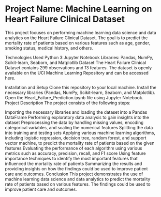 <h1>Project Name: Machine Learning on Heart Failure Clinical Dataset</h1>

This project focuses on performing machine learning data science and data analytics on the Heart Failure Clinical Dataset. The goal is to predict the mortality rate of patients based on various features such as age, gender, smoking status, medical history, and others.

Technologies Used
Python 3
Jupyter Notebook
Libraries: Pandas, NumPy, Scikit-learn, Seaborn, and Matplotlib
Dataset
The Heart Failure Clinical Dataset contains 299 observations and 13 features. The dataset is openly available on the UCI Machine Learning Repository and can be accessed here.

Installation and Setup
Clone this repository to your local machine.
Install the necessary libraries (Pandas, NumPy, Scikit-learn, Seaborn, and Matplotlib).
Open the Heart_Failure_Prediction.ipynb file using Jupyter Notebook.
Project Description
The project consists of the following steps:

Importing the necessary libraries and loading the dataset into a Pandas DataFrame
Performing exploratory data analysis to gain insights into the dataset
Preprocessing the data by handling missing values, encoding categorical variables, and scaling the numerical features
Splitting the data into training and testing sets
Applying various machine learning algorithms, including logistic regression, decision tree, random forest, and support vector machine, to predict the mortality rate of patients based on the given features
Evaluating the performance of each algorithm using various metrics such as accuracy, precision, recall, and F1 score
Using feature importance techniques to identify the most important features that influenced the mortality rate of patients
Summarizing the results and providing insights on how the findings could be used to improve patient care and outcomes.
Conclusion
This project demonstrates the use of machine learning data science and data analytics to predict the mortality rate of patients based on various features. The findings could be used to improve patient care and outcomes.
